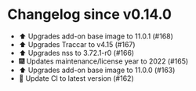 # Changelog since v0.14.0
- ⬆️ Upgrades add-on base image to 11.0.1 (#168) 
- ⬆️ Upgrades Traccar to v4.15 (#167) 
- ⬆️ Upgrades nss to 3.72.1-r0 (#166) 
- 🎆 Updates maintenance/license year to 2022 (#165) 
- ⬆️ Upgrades add-on base image to 11.0.0 (#163) 
- 🚀 Update CI to latest version (#162) 
